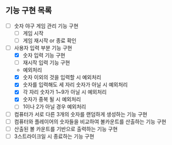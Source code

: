 ## 기능 구현 목록

- [ ]  숫자 야구 게임 관리 기능 구현
    - [ ]  게임 시작
    - [ ]  게임 재시작 or 종료 확인
- [ ]  사용자 입력 부분 기능 구현
    - [x]  숫자 입력 기능 구현
    - [ ]  재시작 입력 기능 구현
    - 예외처리
    - [x]  숫자 이외의 것을 입력할 시 예외처리
    - [x]  숫자를 입력해도 세 자리 숫자가 아닐 시 예외처리
    - [x]  각 자리 숫자가 1~9가 아닐 시 예외처리
    - [x]  숫자가 중복 될 시 예외처리
    - [ ]  1이나 2가 아닐 경우 예외처리
- [ ]  컴퓨터가 서로 다른 3개의 숫자를 랜덤하게 생성하는 기능 구현
- [ ]  컴퓨터와 플레이어의 숫자들을 비교하여 볼카운트를 산출하는 기능 구현
- [ ]  산출된 볼 카운트를 기반으로 출력하는 기능 구현
- [ ]  3스트라이크일 시 종료하는 기능 구현